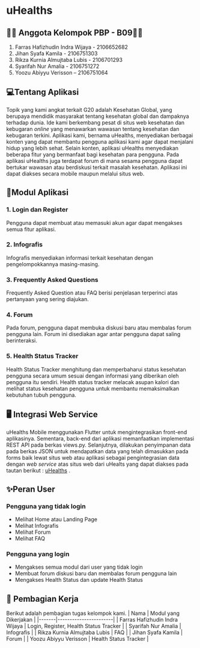 # uHealths

## 👨‍💻 Anggota Kelompok PBP - B09👩‍💻
1. Farras Hafizhudin Indra Wijaya - 2106652682
2. Jihan Syafa Kamila - 2106751303
3. Rikza Kurnia Almujtaba Lubis - 2106701293
4. Syarifah Nur Amalia - 2106751272
5. Yoozu Abiyyu Verisson – 2106751064

 
## 💻Tentang Aplikasi 
Topik yang kami angkat terkait G20 adalah Kesehatan Global, yang berupaya mendidik masyarakat tentang kesehatan global dan dampaknya terhadap dunia. Ide kami berkembang pesat di situs web kesehatan dan kebugaran _online_ yang menawarkan wawasan tentang kesehatan dan kebugaran terkini. Aplikasi kami, bernama uHealths, menyediakan berbagai konten yang dapat membantu pengguna aplikasi kami agar dapat menjalani hidup yang lebih sehat. Selain konten, aplikasi uHealths menyediakan beberapa fitur yang bermanfaat bagi kesehatan para pengguna. Pada aplikasi uHealths juga terdapat forum di mana sesama pengguna dapat bertukar wawasan atau berdiskusi terkait masalah kesehatan. Aplikasi ini dapat diakses secara mobile maupun melalui situs web.
 
## 📃Modul Aplikasi
### 1. Login dan Register 
Pengguna dapat membuat atau memasuki akun agar dapat mengakses semua fitur aplikasi.
### 2. Infografis 
Infografis menyediakan informasi terkait kesehatan dengan pengelompokkannya masing-masing.
### 3. Frequently Asked Questions 
Frequently Asked Question atau FAQ berisi penjelasan terperinci atas pertanyaan yang sering diajukan.
### 4. Forum 
Pada forum, pengguna dapat membuka diskusi baru atau membalas forum pengguna lain. Forum ini disediakan agar antar pengguna dapat saling berinteraksi.
### 5. Health Status Tracker 
Health Status Tracker menghitung dan memperbaharui status kesehatan pengguna secara umum sesuai dengan informasi yang diberikan oleh pengguna itu sendiri. Health status tracker melacak asupan kalori dan melihat status kesehatan pengguna untuk membantu memaksimalkan kebutuhan tubuh pengguna.

## 🖥️ Integrasi Web Service

uHealths Mobile menggunakan Flutter untuk mengintegrasikan front-end aplikasinya. Sementara, back-end dari aplikasi memanfaatkan implementasi REST API pada berkas views.py. Selanjutnya, dilakukan penyimpanan data pada berkas JSON untuk mendapatkan data yang telah dimasukkan pada forms baik lewat situs web atau aplikasi sebagai pengintegrasian data dengan *web service* atas situs web dari uHealts yang dapat diakses pada tautan berikut : [uHealths](https://uhealths.herokuapp.com/uhealths) .
 
## ✨Peran User

### Pengguna yang tidak login
- Melihat Home atau Landing Page
- Melihat Infografis
- Melihat Forum
- Melihat FAQ

### Pengguna yang login
- Mengakses semua modul dari user yang tidak login
- Membuat forum diskusi baru dan membalas forum pengguna lain
- Mengakses Health Status dan update Health Status

## 📝 Pembagian Kerja
Berikut adalah pembagian tugas kelompok kami.
| Nama  | Modul yang Dikerjakan |
|-------|-----------------------|
| Farras Hafizhudin Indra Wijaya  | Login, Register, Health Status Tracker  |
| Syarifah Nur Amalia  | Infografis  |
| Rikza Kurnia Almujtaba Lubis  | FAQ  |
| Jihan Syafa Kamila  | Forum  |
| Yoozu Abiyyu Verisson  | Health Status Tracker  |
